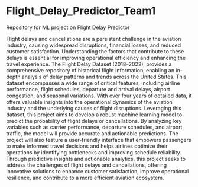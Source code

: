 # Flight_Delay_Predictor_Team1
Repository for ML project on Flight Delay Predictor 

Flight delays and cancellations are a persistent challenge in the aviation industry, causing widespread disruptions, financial losses, and reduced customer satisfaction. Understanding the factors that contribute to these delays is essential for improving operational efficiency and enhancing the travel experience. The Flight Delay Dataset (2018–2022), provides a comprehensive repository of historical flight information, enabling an in-depth analysis of delay patterns and trends across the United States.
This dataset encompasses a wide range of critical features, including airline performance, flight schedules, departure and arrival delays, airport congestion, and seasonal variations. With over four years of detailed data, it offers valuable insights into the operational dynamics of the aviation industry and the underlying causes of flight disruptions.
Leveraging this dataset, this project aims to develop a robust machine learning model to predict the probability of flight delays or cancellations. By analyzing key variables such as carrier performance, departure schedules, and airport traffic, the model will provide accurate and actionable predictions. The project will also feature a user-friendly interface that empowers passengers to make informed travel decisions and helps airlines optimize their operations by identifying bottlenecks and improving schedule reliability.
Through predictive insights and actionable analytics, this project seeks to address the challenges of flight delays and cancellations, offering innovative solutions to enhance customer satisfaction, improve operational resilience, and contribute to a more efficient aviation ecosystem.
